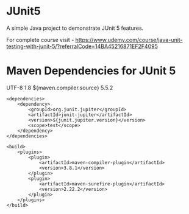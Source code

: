 # JUnit5
A simple Java project to demonstrate JUnit 5 features.

For complete course visit - 
https://www.udemy.com/course/java-unit-testing-with-junit-5/?referralCode=14BA45216871EF2F4095


# Maven Dependencies for JUnit 5

<properties>
		<project.build.sourceEncoding>UTF-8</project.build.sourceEncoding>
		<maven.compiler.source>1.8</maven.compiler.source>
		<maven.compiler.target>${maven.compiler.source}</maven.compiler.target>
		<junit.jupiter.version>5.5.2</junit.jupiter.version>
	</properties>

	<dependencies>
		<dependency>
			<groupId>org.junit.jupiter</groupId>
			<artifactId>junit-jupiter</artifactId>
			<version>${junit.jupiter.version}</version>
			<scope>test</scope>
		</dependency>
	</dependencies>

	<build>
		<plugins>
			<plugin>
				<artifactId>maven-compiler-plugin</artifactId>
				<version>3.8.1</version>
			</plugin>
			<plugin>
				<artifactId>maven-surefire-plugin</artifactId>
				<version>2.22.2</version>
			</plugin>
		</plugins>
	</build>
